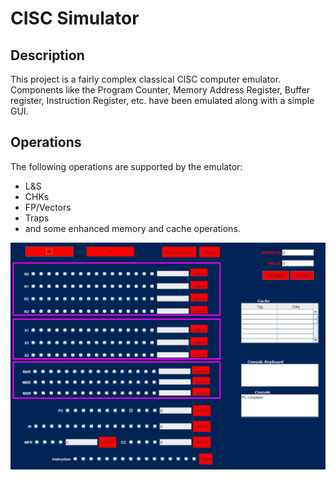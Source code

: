 # CISC Simulator

## Description
This project is a fairly complex classical CISC computer emulator. Components like the Program Counter, Memory Address Register, Buffer register, Instruction Register, etc. have been emulated along with a simple GUI.

## Operations
The following operations are supported by the emulator:
- L&S
- CHKs
- FP/Vectors
- Traps
- and some enhanced memory and cache operations.



![image](img/screengrab_cisc.png)
